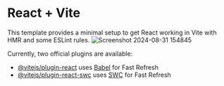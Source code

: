 # React + Vite

This template provides a minimal setup to get React working in Vite with HMR and some ESLint rules.
![Screenshot 2024-08-31 154845](https://github.com/user-attachments/assets/3c3e4ef9-9100-4f9c-a1cd-0eb6145b7872)

Currently, two official plugins are available:

- [@vitejs/plugin-react](https://github.com/vitejs/vite-plugin-react/blob/main/packages/plugin-react/README.md) uses [Babel](https://babeljs.io/) for Fast Refresh
- [@vitejs/plugin-react-swc](https://github.com/vitejs/vite-plugin-react-swc) uses [SWC](https://swc.rs/) for Fast Refresh
